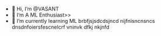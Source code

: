 - 👋 Hi, I’m @VASANT
- 👀 I’m A ML Enthusiast>>
- 🌱 I’m currently learning ML
brbfjsjsdcdsjncd
nijfnisncnsncs
dnsdnfoiersfescnelcrf
vninvk dfkj nkjnfd


